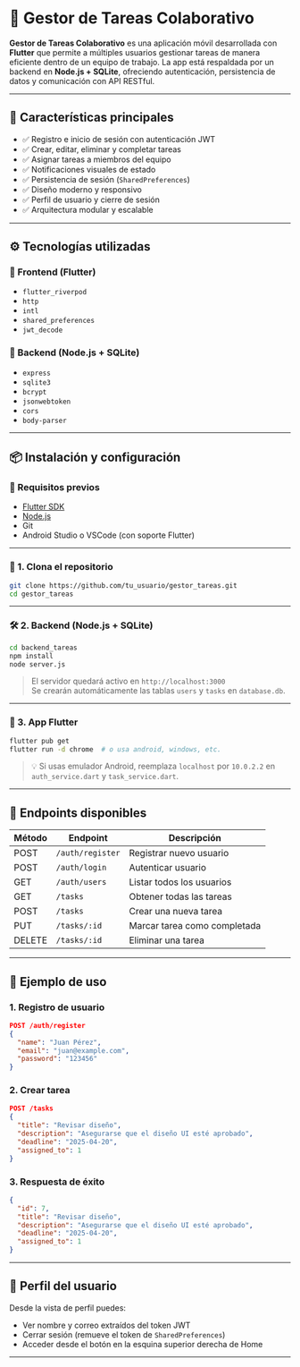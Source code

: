 
# 🧠 Gestor de Tareas Colaborativo

**Gestor de Tareas Colaborativo** es una aplicación móvil desarrollada con **Flutter** que permite a múltiples usuarios gestionar tareas de manera eficiente dentro de un equipo de trabajo. La app está respaldada por un backend en **Node.js + SQLite**, ofreciendo autenticación, persistencia de datos y comunicación con API RESTful.

---

## 📱 Características principales

- ✅ Registro e inicio de sesión con autenticación JWT
- ✅ Crear, editar, eliminar y completar tareas
- ✅ Asignar tareas a miembros del equipo
- ✅ Notificaciones visuales de estado
- ✅ Persistencia de sesión (`SharedPreferences`)
- ✅ Diseño moderno y responsivo
- ✅ Perfil de usuario y cierre de sesión
- ✅ Arquitectura modular y escalable

---

## ⚙️ Tecnologías utilizadas

### 🔸 Frontend (Flutter)
- `flutter_riverpod`
- `http`
- `intl`
- `shared_preferences`
- `jwt_decode`

### 🔹 Backend (Node.js + SQLite)
- `express`
- `sqlite3`
- `bcrypt`
- `jsonwebtoken`
- `cors`
- `body-parser`

---

## 📦 Instalación y configuración

### 🔧 Requisitos previos

- [Flutter SDK](https://docs.flutter.dev/get-started/install)
- [Node.js](https://nodejs.org)
- Git
- Android Studio o VSCode (con soporte Flutter)

---

### 📁 1. Clona el repositorio

```bash
git clone https://github.com/tu_usuario/gestor_tareas.git
cd gestor_tareas
```

---

### 🛠️ 2. Backend (Node.js + SQLite)

```bash
cd backend_tareas
npm install
node server.js
```

> El servidor quedará activo en `http://localhost:3000`  
> Se crearán automáticamente las tablas `users` y `tasks` en `database.db`.

---

### 📲 3. App Flutter

```bash
flutter pub get
flutter run -d chrome  # o usa android, windows, etc.
```

> 💡 Si usas emulador Android, reemplaza `localhost` por `10.0.2.2` en `auth_service.dart` y `task_service.dart`.

---

## 🧪 Endpoints disponibles

| Método | Endpoint           | Descripción                         |
|--------|--------------------|-------------------------------------|
| POST   | `/auth/register`   | Registrar nuevo usuario             |
| POST   | `/auth/login`      | Autenticar usuario                  |
| GET    | `/auth/users`      | Listar todos los usuarios           |
| GET    | `/tasks`           | Obtener todas las tareas            |
| POST   | `/tasks`           | Crear una nueva tarea               |
| PUT    | `/tasks/:id`       | Marcar tarea como completada        |
| DELETE | `/tasks/:id`       | Eliminar una tarea                  |

---

## 🧪 Ejemplo de uso

### 1. Registro de usuario

```json
POST /auth/register
{
  "name": "Juan Pérez",
  "email": "juan@example.com",
  "password": "123456"
}
```

### 2. Crear tarea

```json
POST /tasks
{
  "title": "Revisar diseño",
  "description": "Asegurarse que el diseño UI esté aprobado",
  "deadline": "2025-04-20",
  "assigned_to": 1
}
```

### 3. Respuesta de éxito

```json
{
  "id": 7,
  "title": "Revisar diseño",
  "description": "Asegurarse que el diseño UI esté aprobado",
  "deadline": "2025-04-20",
  "assigned_to": 1
}
```

---

## 👤 Perfil del usuario

Desde la vista de perfil puedes:

- Ver nombre y correo extraídos del token JWT
- Cerrar sesión (remueve el token de `SharedPreferences`)
- Acceder desde el botón en la esquina superior derecha de Home

---

